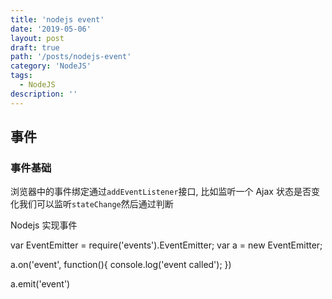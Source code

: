 ```yaml
---
title: 'nodejs event'
date: '2019-05-06'
layout: post
draft: true
path: '/posts/nodejs-event'
category: 'NodeJS'
tags:
  - NodeJS
description: ''
---
```


## 事件

### 事件基础

浏览器中的事件绑定通过`addEventListener`接口, 比如监听一个 Ajax 状态是否变化我们可以监听`stateChange`然后通过判断

Nodejs 实现事件

var EventEmitter = require('events').EventEmitter;
var a = new EventEmitter;

a.on('event', function(){
console.log('event called');
})

a.emit('event')
